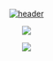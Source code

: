 <div align="center">
  
  [![header](https://capsule-render.vercel.app/api?type=waving&color=gradient&height=200&section=header&text=Loensh&fontSize=72&animation=fadeIn&fontAlignY=37)](https://www.github.com/Loensh)
</div>
<!-- <p align="center">
  <img src ="https://github-readme-stats.vercel.app/api?username=loensh&show_icons=true&count_private=true&theme=merko&hide_border=true&bg_color=00000000&hide_rank=true">
  <img src ="https://github-readme-stats.vercel.app/api/top-langs/?username=loensh&layout=compact&hide_border=true&theme=merko&bg_color=00000000&langs_count=8">
  <img src ="https://github-readme-streak-stats.herokuapp.com/?user=loensh&theme=merko&hide_border=true&background=FFFFFF00">
</p> -->

<p align="center"> <!-- My skills -->
  <a href="https://skillicons.dev">
    <img src="https://skillicons.dev/icons?i=atom,blender,bootstrap,c,cs,css,dart,devto,discord,eclipse,figma,firebase,flutter,git,github,godot,html,idea,instagram,js,kotlin,linux,md,netlify,nodejs,powershell,py,react,stackoverflow,svg,ts,unity,vercel,visualstudio,vscode,webpack&perline=12" />
  </a>
</p>

<p align="center"> <!-- bottom -->
  <img src="https://capsule-render.vercel.app/api?type=waving&color=gradient&height=100&section=footer"/>
</p>
